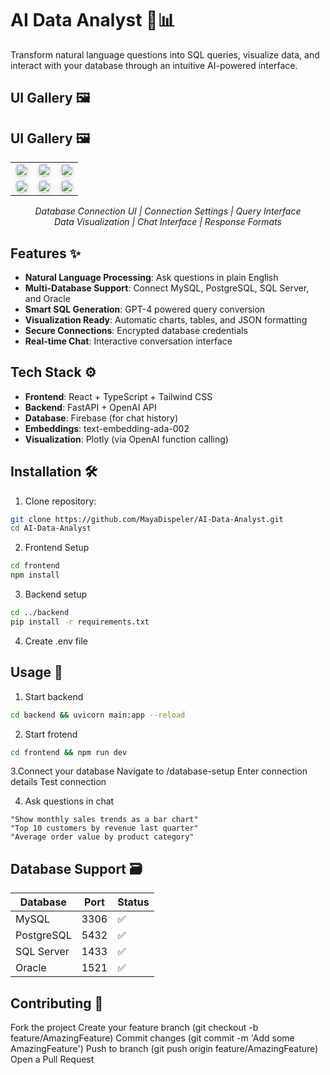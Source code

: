 # AI Data Analyst 🤖📊

Transform natural language questions into SQL queries, visualize data, and interact with your database through an intuitive AI-powered interface.

## UI Gallery 🖼️

## UI Gallery 🖼️

<div align="center">
  <table>
    <tr>
      <td><img src="/Screenshot%202025-02-25%20at%2012.40.14 PM.png" width="100%" style="border-radius:8px; box-shadow:0 4px 8px rgba(0,0,0,0.1);"></td>
      <td><img src="/Screenshot%202025-02-25%20at%2012.40.28 PM.png" width="100%" style="border-radius:8px; box-shadow:0 4px 8px rgba(0,0,0,0.1);"></td>
      <td><img src="/Screenshot%202025-02-25%20at%2012.40.40 PM.png" width="100%" style="border-radius:8px; box-shadow:0 4px 8px rgba(0,0,0,0.1);"></td>
    </tr>
    <tr>
      <td><img src="/Screenshot%202025-02-25%20at%202.03.27 PM.png" width="100%" style="border-radius:8px; box-shadow:0 4px 8px rgba(0,0,0,0.1);"></td>
      <td><img src="/Screenshot%202025-04-03%20at%2011.18.07 AM.png" width="100%" style="border-radius:8px; box-shadow:0 4px 8px rgba(0,0,0,0.1);"></td>
      <td><img src="/Screenshot%202025-04-03%20at%2011.18.26 AM.png" width="100%" style="border-radius:8px; box-shadow:0 4px 8px rgba(0,0,0,0.1);"></td>
    </tr>
  </table>
  <p><em>Database Connection UI | Connection Settings | Query Interface<br>Data Visualization | Chat Interface | Response Formats</em></p>
</div>

## Features ✨
- **Natural Language Processing**: Ask questions in plain English
- **Multi-Database Support**: Connect MySQL, PostgreSQL, SQL Server, and Oracle
- **Smart SQL Generation**: GPT-4 powered query conversion
- **Visualization Ready**: Automatic charts, tables, and JSON formatting
- **Secure Connections**: Encrypted database credentials
- **Real-time Chat**: Interactive conversation interface

## Tech Stack ⚙️
- **Frontend**: React + TypeScript + Tailwind CSS
- **Backend**: FastAPI + OpenAI API
- **Database**: Firebase (for chat history)
- **Embeddings**: text-embedding-ada-002
- **Visualization**: Plotly (via OpenAI function calling)

## Installation 🛠️

1. Clone repository:
```bash
git clone https://github.com/MayaDispeler/AI-Data-Analyst.git
cd AI-Data-Analyst
```
2. Frontend Setup
```bash
cd frontend
npm install
```
3. Backend setup
```bash
cd ../backend
pip install -r requirements.txt
```
4. Create .env file

## Usage 🚀
1. Start backend
```bash
cd backend && uvicorn main:app --reload
```
2. Start frotend
```bash
cd frontend && npm run dev
```
3.Connect your database
Navigate to /database-setup
Enter connection details
Test connection

4. Ask questions in chat
```
"Show monthly sales trends as a bar chart"
"Top 10 customers by revenue last quarter"
"Average order value by product category"
```

## Database Support 🗃️

| Database    | Port  | Status |
|-------------|-------|--------|
| MySQL       | 3306  | ✅     |
| PostgreSQL  | 5432  | ✅     |
| SQL Server  | 1433  | ✅     |
| Oracle      | 1521  | ✅     |

## Contributing 🤝
Fork the project
Create your feature branch (git checkout -b feature/AmazingFeature)
Commit changes (git commit -m 'Add some AmazingFeature')
Push to branch (git push origin feature/AmazingFeature)
Open a Pull Request
